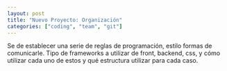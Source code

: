 ```yaml
---
layout: post
title: "Nuevo Proyecto: Organización"
categories: ["coding", "team", "git"]
---
```


Se de establecer una serie de reglas de programación, estilo formas de comunicarle.<!--more--> Tipo de frameworks a utilizar de front, backend, css, y cómo utilizar cada uno de estos y qué estructura utilizar para cada caso.
